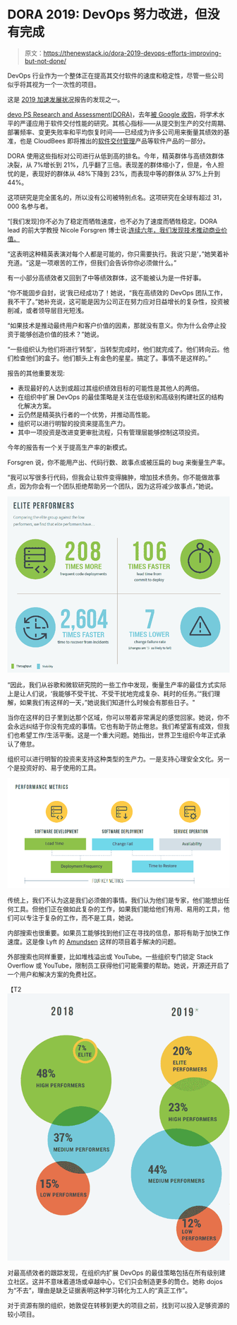 # DORA 2019: DevOps 努力改进，但没有完成

> 原文：<https://thenewstack.io/dora-2019-devops-efforts-improving-but-not-done/>

DevOps 行业作为一个整体正在提高其交付软件的速度和稳定性，尽管一些公司似乎将其视为一个一次性的项目。

这是 [2019 加速发展状况](https://cloud.google.com/devops/state-of-devops/)报告的发现之一。

[devo PS Research and Assessment(DORA)](https://devops-research.com/)，去年[被 Google 收购](https://devops-research.com/2018/12/dora-joins-google-cloud/)，将学术水平的严谨应用于软件交付性能的研究。其核心指标——从提交到生产的交付周期、部署频率、变更失败率和平均恢复时间——已经成为许多公司用来衡量其绩效的基准，也是 CloudBees 即将推出的[软件交付管理](https://thenewstack.io/cloudbees-expands-into-software-delivery-management/)产品等软件产品的一部分。

DORA 使用这些指标对公司进行从低到高的排名。今年，精英群体与高绩效群体决裂，从 7%增长到 21%，几乎翻了三倍。表现差的群体缩小了，但是，令人担忧的是，表现好的群体从 48%下降到 23%，而表现中等的群体从 37%上升到 44%。

这项研究是完全匿名的，所以没有公司被特别点名。这项研究在全球有超过 31，000 名参与者。

“[我们发现]你不必为了稳定而牺牲速度，也不必为了速度而牺牲稳定。DORA lead 的前大学教授 Nicole Forsgren 博士说:[连续六年，我们发现技术推动商业价值。](https://www.linkedin.com/in/nicolefv/)

“这表明这种精英表演对每个人都是可能的，你只需要执行。我说‘只是’，”她笑着补充道。“这是一项艰苦的工作，但我们会告诉你你必须做什么。”

有一小部分高绩效者又回到了中等绩效群体，这不能被认为是一件好事。

“你不能固步自封，说‘我已经成功了！她说，“我在高绩效的 DevOps 团队工作，我不干了。”她补充说，这可能是因为公司正在努力应对日益增长的复杂性，投资被削减，或者领导层目光短浅。

“如果技术是推动最终用户和客户价值的因素，那就没有意义。你为什么会停止投资于能够创造价值的技术？”她说。

“一些组织认为他们将进行‘转型’，当转型完成时，他们就完成了。他们转向云。他们检查他们的盒子。他们额头上有金色的星星。搞定了。事情不是这样的。”

报告的其他重要发现:

*   表现最好的人达到或超过其组织绩效目标的可能性是其他人的两倍。
*   在组织中扩展 DevOps 的最佳策略是关注在低级别和高级别构建社区的结构化解决方案。
*   云仍然是精英执行者的一个优势，并推动高性能。
*   组织可以进行明智的投资来提高生产力。
*   其中一项投资是改进变更审批流程，只有管理层能够控制这项投资。

今年的报告有一个关于提高生产率的新模式。

Forsgren 说，你不能用产出、代码行数、故事点或被压扁的 bug 来衡量生产率。

“我可以写很多行代码，但我会让软件变得臃肿，增加技术债务。你不能做故事点，因为你会有一个团队拒绝帮助另一个团队，因为这将减少故事点，”她说。

[![](img/75228f7defbc019e223cca14f9170c21.png)](https://cdn.thenewstack.io/media/2019/08/ad3eabb1-screen-shot-2019-08-22-at-7.45.40-am.png)

“因此，我们从谷歌和微软研究院的一些工作中发现，衡量生产率的最佳方式实际上是让人们说，‘我能够不受干扰、不受干扰地完成复杂、耗时的任务。’“我们理解，如果我们有这样的一天，”她说我们知道什么时候会有那些日子。"

当你在这样的日子里到达那个区域，你可以带着非常满足的感觉回家。她说，你不会永远纠结于你没有完成的事情。它也有助于防止倦怠。我们希望富有成效，但我们也希望工作/生活平衡。这是一个重大问题。她指出，世界卫生组织今年正式承认了倦怠。

组织可以进行明智的投资来支持这种类型的生产力。一是支持心理安全文化。另一个是投资好的、易于使用的工具。

[![](img/c114e0af19732ab924588bb7495dc188.png)](https://cdn.thenewstack.io/media/2019/08/3ffd3515-screen-shot-2019-08-22-at-7.43.52-am.png)

传统上，我们不认为这是我们必须做的事情。我们认为他们是专家，他们能想出任何工具。但他们正在做如此复杂的工作，如果我们能给他们有用、易用的工具，他们可以专注于复杂的工作，而不是工具，她说。

内部搜索也很重要。如果员工能够找到他们正在寻找的信息，那将有助于加快工作速度。这是像 Lyft 的 [Amundsen](/lyfts-amundsen-data-discovery-with-built-in-trust/) 这样的项目着手解决的问题。

外部搜索也同样重要，比如堆栈溢出或 YouTube。一些组织专门锁定 Stack Overflow 或 YouTube，限制员工获得他们可能需要的帮助。她说，开源还开启了一个用户和解决方案的免费社区。

【T2![](img/3254434ae49d99869c5bcec3be4dc537.png)

对最高绩效者的跟踪发现，在组织内扩展 DevOps 的最佳策略包括在所有级别建立社区。这并不意味着道场或卓越中心，它们只会制造更多的筒仓。她称 dojos 为“不去”，理由是缺乏证据表明这种学习转化为工人的“真正工作”。

对于资源有限的组织，她敦促在转移到更大的项目之前，找到可以投入足够资源的较小项目。

<svg xmlns:xlink="http://www.w3.org/1999/xlink" viewBox="0 0 68 31" version="1.1"><title>Group</title> <desc>Created with Sketch.</desc></svg>